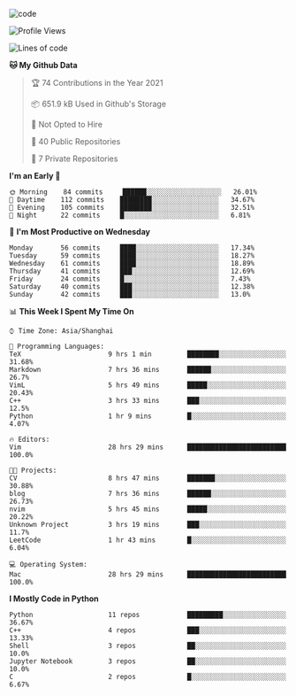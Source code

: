 
<!--
**liuyaanng/liuyaanng** is a ✨ _special_ ✨ repository because its `README.md` (this file) appears on your GitHub profile.

Here are some ideas to get you started:

- 🔭 I’m currently working on ...
- 🌱 I’m currently learning ...
- 👯 I’m looking to collaborate on ...
- 🤔 I’m looking for help with ...
- 💬 Ask me about ...
- 📫 How to reach me: ...
- 😄 Pronouns: ...
- ⚡ Fun fact: ...
-->


![code](https://cdn.jsdelivr.net/gh/liuyaanng/liuyaanng@1.0/code.gif) 

<!--START_SECTION:waka-->
![Profile Views](http://img.shields.io/badge/Profile%20Views-6-blue)

![Lines of code](https://img.shields.io/badge/From%20Hello%20World%20I%27ve%20Written-5.3%20million%20lines%20of%20code-blue)

**🐱 My Github Data** 

> 🏆 74 Contributions in the Year 2021
 > 
> 📦 651.9 kB Used in Github's Storage 
 > 
> 🚫 Not Opted to Hire
 > 
> 📜 40 Public Repositories 
 > 
> 🔑 7 Private Repositories  
 > 
**I'm an Early 🐤** 

```text
🌞 Morning    84 commits     ██████░░░░░░░░░░░░░░░░░░░   26.01% 
🌆 Daytime    112 commits    ████████░░░░░░░░░░░░░░░░░   34.67% 
🌃 Evening    105 commits    ████████░░░░░░░░░░░░░░░░░   32.51% 
🌙 Night      22 commits     █░░░░░░░░░░░░░░░░░░░░░░░░   6.81%

```
📅 **I'm Most Productive on Wednesday** 

```text
Monday       56 commits     ████░░░░░░░░░░░░░░░░░░░░░   17.34% 
Tuesday      59 commits     ████░░░░░░░░░░░░░░░░░░░░░   18.27% 
Wednesday    61 commits     ████░░░░░░░░░░░░░░░░░░░░░   18.89% 
Thursday     41 commits     ███░░░░░░░░░░░░░░░░░░░░░░   12.69% 
Friday       24 commits     █░░░░░░░░░░░░░░░░░░░░░░░░   7.43% 
Saturday     40 commits     ███░░░░░░░░░░░░░░░░░░░░░░   12.38% 
Sunday       42 commits     ███░░░░░░░░░░░░░░░░░░░░░░   13.0%

```


📊 **This Week I Spent My Time On** 

```text
⌚︎ Time Zone: Asia/Shanghai

💬 Programming Languages: 
TeX                      9 hrs 1 min         ████████░░░░░░░░░░░░░░░░░   31.68% 
Markdown                 7 hrs 36 mins       ██████░░░░░░░░░░░░░░░░░░░   26.7% 
VimL                     5 hrs 49 mins       █████░░░░░░░░░░░░░░░░░░░░   20.43% 
C++                      3 hrs 33 mins       ███░░░░░░░░░░░░░░░░░░░░░░   12.5% 
Python                   1 hr 9 mins         █░░░░░░░░░░░░░░░░░░░░░░░░   4.07%

🔥 Editors: 
Vim                      28 hrs 29 mins      █████████████████████████   100.0%

🐱‍💻 Projects: 
CV                       8 hrs 47 mins       ███████░░░░░░░░░░░░░░░░░░   30.88% 
blog                     7 hrs 36 mins       ██████░░░░░░░░░░░░░░░░░░░   26.73% 
nvim                     5 hrs 45 mins       █████░░░░░░░░░░░░░░░░░░░░   20.22% 
Unknown Project          3 hrs 19 mins       ███░░░░░░░░░░░░░░░░░░░░░░   11.7% 
LeetCode                 1 hr 43 mins        █░░░░░░░░░░░░░░░░░░░░░░░░   6.04%

💻 Operating System: 
Mac                      28 hrs 29 mins      █████████████████████████   100.0%

```

**I Mostly Code in Python** 

```text
Python                   11 repos            █████████░░░░░░░░░░░░░░░░   36.67% 
C++                      4 repos             ███░░░░░░░░░░░░░░░░░░░░░░   13.33% 
Shell                    3 repos             ██░░░░░░░░░░░░░░░░░░░░░░░   10.0% 
Jupyter Notebook         3 repos             ██░░░░░░░░░░░░░░░░░░░░░░░   10.0% 
C                        2 repos             █░░░░░░░░░░░░░░░░░░░░░░░░   6.67%

```



<!--END_SECTION:waka-->
